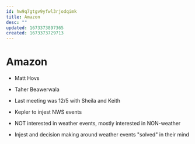 ```yaml
---
id: hw9q7gtgv9yfwl3rjodqimk
title: Amazon
desc: ""
updated: 1673373897365
created: 1673373729713
---
```


# Amazon

- Matt Hovs
- Taher Beawerwala

- Last meeting was 12/5 with Sheila and Keith
- Kepler to injest NWS events
- NOT interested in weather events, mostly interested in NON-weather
- Injest and decision making around weather events "solved" in their mind
